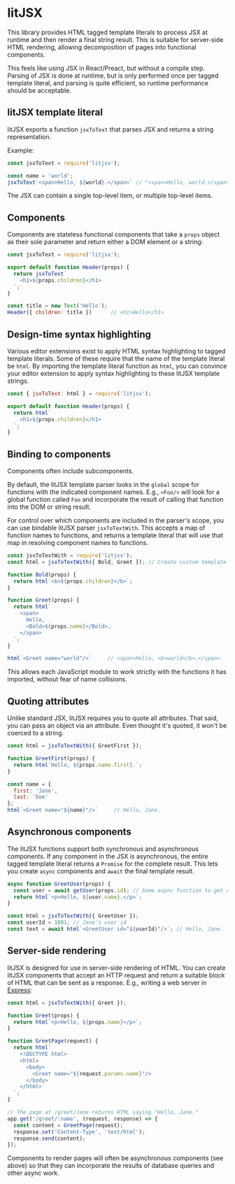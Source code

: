 # litJSX

This library provides HTML tagged template literals to process JSX at runtime and then render a final string result. This is suitable for server-side HTML rendering, allowing decomposition of pages into functional components.

This feels like using JSX in React/Preact, but without a compile step. Parsing of JSX is done at runtime, but is only performed once per tagged template literal, and parsing is quite efficient, so runtime performance should be acceptable.


## litJSX template literal

litJSX exports a function `jsxToText` that parses JSX and returns a string representation.

Example:

```js
const jsxToText = require('litjsx');

const name = 'world';
jsxToText`<span>Hello, ${world}.</span>` // "<span>Hello, world.</span>"
```

The JSX can contain a single top-level item, or multiple top-level items.


## Components

Components are stateless functional components that take a `props` object as their sole parameter and return either a DOM element or a string:

```js
const jsxToText = require('litjsx');

export default function Header(props) {
  return jsxToText`
    <h1>${props.children}</h1>
  `;
}

const title = new Text('Hello');
Header({ children: title })      // <h1>Hello</h1> 
```


## Design-time syntax highlighting

Various editor extensions exist to apply HTML syntax highlighting to tagged template literals. Some of these require that the name of the template literal be `html`. By importing the template literal function as `html`, you can convince your editor extension to apply syntax highlighting to these litJSX template strings.

```js
const { jsxToText: html } = require('litjsx');

export default function Header(props) {
  return html`
    <h1>${props.children}</h1>
  `;
}
```


## Binding to components

Components often include subcomponents.

By default, the litJSX template parser looks in the `global` scope for functions with the indicated component names. E.g., `<Foo/>` will look for a global function called `Foo` and incorporate the result of calling that function into the DOM or string result.

For control over which components are included in the parser's scope, you can use bindable litJSX parser `jsxToTextWith`. This accepts a map of function names to functions, and returns a template literal that will use that map in resolving component names to functions.

```js
const jsxToTextWith = require('litjsx');
const html = jsxToTextWith({ Bold, Greet }); // Create custom template literal.

function Bold(props) {
  return html`<b>${props.children}</b>`;
}

function Greet(props) {
  return html`
    <span>
      Hello,
      <Bold>${props.name}</Bold>.
    </span>
  `;
}

html`<Greet name="world"/>`     // <span>Hello, <b>world</b>.</span>
```

This allows each JavaScript module to work strictly with the functions it has imported, without fear of name collisions.


## Quoting attributes

Unlike standard JSX, litJSX requires you to quote all attributes. That said, you can pass an object via an attribute. Even thought it's quoted, it won't be coerced to a string.

```js
const html = jsxToTextWith({ GreetFirst });

function GreetFirst(props) {
  return html`Hello, ${props.name.first}.`;
}

const name = {
  first: 'Jane',
  last: 'Doe'
};
html`<Greet name="${name}"/>`     // Hello, Jane.
```


## Asynchronous components

The litJSX functions support both synchronous and asynchronous components. If any component in the JSX is asynchronous, the entire tagged template literal returns a `Promise` for the complete result. This lets you create `async` components and `await` the final template result.

```js
async function GreetUser(props) {
  const user = await getUser(props.id); // Some async function to get data
  return html`<p>Hello, ${user.name}.</p>`;
}

const html = jsxToTextWith({ GreetUser });
const userId = 1001; // Jane's user id
const text = await html`<GreetUser id="${userId}"/>`; // Hello, Jane.
```


## Server-side rendering

litJSX is designed for use in server-side rendering of HTML. You can create litJSX components that accept an HTTP request and return a suitable block of HTML that can be sent as a response. E.g., writing a web server in [Express](http://expressjs.com/):

```js
const html = jsxToTextWith({ Greet });

function Greet(props) {
  return html`<p>Hello, ${props.name}</p>`;
}

function GreetPage(request) {
  return html`
    <!DOCTYPE html>
    <html>
      <body>
        <Greet name="${request.params.name}"/>
      </body>
    </html>
  `;
}

// The page at /greet/Jane returns HTML saying "Hello, Jane."
app.get('/greet/:name', (request, response) => {
  const content = GreetPage(request);
  response.set('Content-Type', 'text/html');
  response.send(content);
});
```

Components to render pages will often be asynchronous components (see above) so that they can incorporate the results of database queries and other async work.
